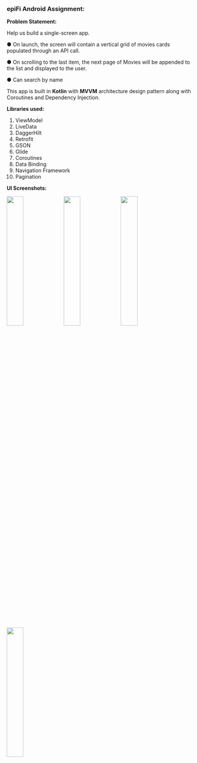 <h3>epiFi Android Assignment: </h3>

<b>Problem Statement:</b>

Help us build a single-screen app.

● On launch, the screen will contain a vertical grid of movies cards populated through an API call.

● On scrolling to the last item, the next page of Movies will be appended to the list
and displayed to the user.

● Can search by name

This app is built in <b>Kotlin</b> with <b>MVVM</b> architecture design pattern along with Coroutines and Dependency Injection. 

<b>Libraries used:</b>
1. ViewModel
2. LiveData
3. DaggerHilt
4. Retrofit
5. GSON
6. Glide
7. Coroutines
8. Data Binding
9. Navigation Framework
10. Pagination 

<b>UI Screenshots:</b>


<img src="https://user-images.githubusercontent.com/75351694/201171405-44f62035-8c46-4249-a753-406a5b259eee.jpg" width=30% height=30%>
<img src="https://user-images.githubusercontent.com/75351694/201171657-f429a8fa-6bfc-4489-bcb6-8810acfbf321.jpg" width=30% height=30%>
<img src="https://user-images.githubusercontent.com/75351694/201171782-be8f76bd-74dc-480a-aa97-c499555130b8.jpg" width=30% height=30%>
<img src="https://user-images.githubusercontent.com/75351694/201171900-d7c09143-fc00-4597-bd80-f061c89eb212.jpg" width=30% height=30%>
